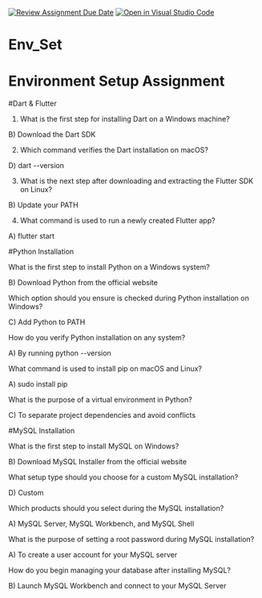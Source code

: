 [![Review Assignment Due Date](https://classroom.github.com/assets/deadline-readme-button-22041afd0340ce965d47ae6ef1cefeee28c7c493a6346c4f15d667ab976d596c.svg)](https://classroom.github.com/a/vnsr1XuU)
[![Open in Visual Studio Code](https://classroom.github.com/assets/open-in-vscode-2e0aaae1b6195c2367325f4f02e2d04e9abb55f0b24a779b69b11b9e10269abc.svg)](https://classroom.github.com/online_ide?assignment_repo_id=15854567&assignment_repo_type=AssignmentRepo)
# Env_Set

# Environment Setup Assignment

#Dart & Flutter

1. What is the first step for installing Dart on a Windows machine?

B) Download the Dart SDK



2. Which command verifies the Dart installation on macOS?

D) dart --version


3. What is the next step after downloading and extracting the Flutter SDK on Linux?

B) Update your PATH


4. What command is used to run a newly created Flutter app?

A) flutter start



#Python Installation

What is the first step to install Python on a Windows system?

B) Download Python from the official website


Which option should you ensure is checked during Python installation on Windows?

C) Add Python to PATH


How do you verify Python installation on any system?

A) By running python --version


What command is used to install pip on macOS and Linux?

A) sudo install pip


What is the purpose of a virtual environment in Python?

C) To separate project dependencies and avoid conflicts

#MySQL Installation

What is the first step to install MySQL on Windows?

B) Download MySQL Installer from the official website


What setup type should you choose for a custom MySQL installation?

D) Custom


Which products should you select during the MySQL installation?

A) MySQL Server, MySQL Workbench, and MySQL Shell


What is the purpose of setting a root password during MySQL installation?

A) To create a user account for your MySQL server


How do you begin managing your database after installing MySQL?

B) Launch MySQL Workbench and connect to your MySQL Server
